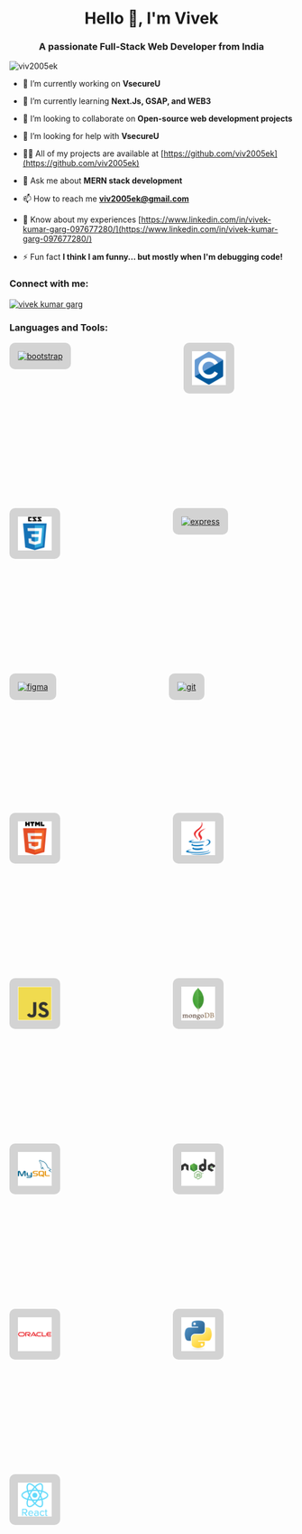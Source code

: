 <h1 align="center">Hello 👋, I'm Vivek</h1>
<h3 align="center">A passionate Full-Stack Web Developer from India</h3>

<p align="left"> 
  <img src="https://komarev.com/ghpvc/?username=viv2005ek&label=Profile%20views&color=0e75b6&style=flat" alt="viv2005ek" /> 
</p>

- 🔭 I’m currently working on **VsecureU**

- 🌱 I’m currently learning **Next.Js, GSAP, and WEB3**

- 👯 I’m looking to collaborate on **Open-source web development projects**

- 🤝 I’m looking for help with **VsecureU**

- 👨‍💻 All of my projects are available at [https://github.com/viv2005ek](https://github.com/viv2005ek)

- 💬 Ask me about **MERN stack development**

- 📫 How to reach me **viv2005ek@gmail.com**

- 📄 Know about my experiences [https://www.linkedin.com/in/vivek-kumar-garg-097677280/](https://www.linkedin.com/in/vivek-kumar-garg-097677280/)

- ⚡ Fun fact **I think I am funny... but mostly when I'm debugging code!**

<h3 align="left">Connect with me:</h3>
<p align="left">
  <a href="https://linkedin.com/in/vivek kumar garg" target="blank">
    <img align="center" src="https://raw.githubusercontent.com/rahuldkjain/github-profile-readme-generator/master/src/images/icons/Social/linked-in-alt.svg" alt="vivek kumar garg" height="30" width="40" />
  </a>
</p>

<h3 align="left">Languages and Tools:</h3>
<p align="left" style="display: flex; flex-wrap: wrap; gap: 200px;">

  <a href="https://getbootstrap.com" target="_blank" rel="noreferrer"> 
    <img src="https://upload.wikimedia.org/wikipedia/commons/thumb/b/b2/Bootstrap_logo.svg/1280px-Bootstrap_logo.svg.png" alt="bootstrap" width="60" height="60" style="background-color: lightgrey; padding: 15px; border-radius: 10px;"/> 
  </a> 
  <a href="https://www.cprogramming.com/" target="_blank" rel="noreferrer"> 
    <img src="https://raw.githubusercontent.com/devicons/devicon/master/icons/c/c-original.svg" alt="c" width="60" height="60" style="background-color: lightgrey; padding: 15px; border-radius: 10px;"/> 
  </a> 
  <a href="https://www.w3schools.com/css/" target="_blank" rel="noreferrer"> 
    <img src="https://raw.githubusercontent.com/devicons/devicon/master/icons/css3/css3-original-wordmark.svg" alt="css3" width="60" height="60" style="background-color: lightgrey; padding: 15px; border-radius: 10px;"/> 
  </a> 
  <a href="https://expressjs.com" target="_blank" rel="noreferrer"> 
    <img src="https://ajeetchaulagain.com/static/7cb4af597964b0911fe71cb2f8148d64/87351/express-js.png" alt="express" width="60" height="60" style="background-color: lightgrey; padding: 15px; border-radius: 10px;"/> 
  </a> 
  <a href="https://www.figma.com/" target="_blank" rel="noreferrer"> 
    <img src="https://www.vectorlogo.zone/logos/figma/figma-icon.svg" alt="figma" width="60" height="60" style="background-color: lightgrey; padding: 15px; border-radius: 10px;"/> 
  </a> 
  <a href="https://git-scm.com/" target="_blank" rel="noreferrer"> 
    <img src="https://www.vectorlogo.zone/logos/git-scm/git-scm-icon.svg" alt="git" width="60" height="60" style="background-color: lightgrey; padding: 15px; border-radius: 10px;"/> 
  </a> 
  <a href="https://www.w3.org/html/" target="_blank" rel="noreferrer"> 
    <img src="https://raw.githubusercontent.com/devicons/devicon/master/icons/html5/html5-original-wordmark.svg" alt="html5" width="60" height="60" style="background-color: lightgrey; padding: 15px; border-radius: 10px;"/> 
  </a> 
  <a href="https://www.java.com" target="_blank" rel="noreferrer"> 
    <img src="https://raw.githubusercontent.com/devicons/devicon/master/icons/java/java-original.svg" alt="java" width="60" height="60" style="background-color: lightgrey; padding: 15px; border-radius: 10px;"/> 
  </a> 
  <a href="https://developer.mozilla.org/en-US/docs/Web/JavaScript" target="_blank" rel="noreferrer"> 
    <img src="https://raw.githubusercontent.com/devicons/devicon/master/icons/javascript/javascript-original.svg" alt="javascript" width="60" height="60" style="background-color: lightgrey; padding: 15px; border-radius: 10px;"/> 
  </a> 

  <a href="https://www.mongodb.com/" target="_blank" rel="noreferrer"> 
    <img src="https://raw.githubusercontent.com/devicons/devicon/master/icons/mongodb/mongodb-original-wordmark.svg" alt="mongodb" width="60" height="60" style="background-color: lightgrey; padding: 15px; border-radius: 10px;"/> 
  </a> 
  <a href="https://www.mysql.com/" target="_blank" rel="noreferrer"> 
    <img src="https://raw.githubusercontent.com/devicons/devicon/master/icons/mysql/mysql-original-wordmark.svg" alt="mysql" width="60" height="60" style="background-color: lightgrey; padding: 15px; border-radius: 10px;"/> 
  </a> 
  <a href="https://nodejs.org" target="_blank" rel="noreferrer"> 
    <img src="https://raw.githubusercontent.com/devicons/devicon/master/icons/nodejs/nodejs-original-wordmark.svg" alt="nodejs" width="60" height="60" style="background-color: lightgrey; padding: 15px; border-radius: 10px;"/> 
  </a> 
  <a href="https://www.oracle.com/" target="_blank" rel="noreferrer"> 
    <img src="https://raw.githubusercontent.com/devicons/devicon/master/icons/oracle/oracle-original.svg" alt="oracle" width="60" height="60" style="background-color: lightgrey; padding: 15px; border-radius: 10px;"/> 
  </a>  
 
  <a href="https://www.python.org" target="_blank" rel="noreferrer"> 
    <img src="https://raw.githubusercontent.com/devicons/devicon/master/icons/python/python-original.svg" alt="python" width="60" height="60" style="background-color: lightgrey; padding: 15px; border-radius: 10px;"/> 
  </a> 
  <a href="https://reactjs.org/" target="_blank" rel="noreferrer"> 
    <img src="https://raw.githubusercontent.com/devicons/devicon/master/icons/react/react-original-wordmark.svg" alt="react" width="60" height="60" style="background-color: lightgrey; padding: 15px; border-radius: 10px;"/> 
  </a> 
 
</p>


